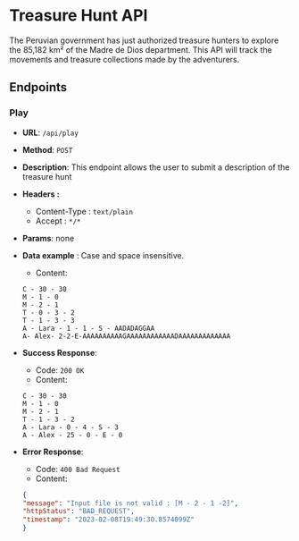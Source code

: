 # Treasure Hunt API

The Peruvian government has just authorized treasure hunters to explore the 85,182 km² of the Madre de Dios department. This API will track the movements and treasure collections made by the adventurers.


## Endpoints

### Play

- **URL**: `/api/play`
- **Method**: `POST`
- **Description**: This endpoint allows the user to submit a description of the treasure hunt
- **Headers :**
  * Content-Type : `text/plain`
  * Accept : `*/*`
- **Params**: none
- **Data example** : Case and space insensitive.
    * Content:
  ```text
  C - 30 - 30
  M - 1 - 0
  M - 2 - 1
  T - 0 - 3 - 2
  T - 1 - 3 - 3
  A - Lara - 1 - 1 - S - AADADAGGAA
  A- Alex- 2-2-E-AAAAAAAAAAGAAAAAAAAAAAADAAAAAAAAAAAAA
  ```
    
- **Success Response**:
  * Code: `200 OK`
  * Content:
  ```text
  C - 30 - 30
  M - 1 - 0
  M - 2 - 1
  T - 1 - 3 - 2
  A - Lara - 0 - 4 - S - 3
  A - Alex - 25 - 0 - E - 0
  ```
- **Error Response**:
    * Code: `400 Bad Request`
    * Content:
  ```json
  {
  "message": "Input file is not valid : [M - 2 - 1 -2]",
  "httpStatus": "BAD_REQUEST",
  "timestamp": "2023-02-08T19:49:30.8574099Z"
  }
  ```
